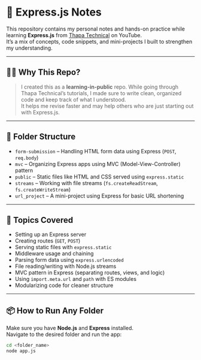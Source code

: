 # 📝 Express.js Notes

This repository contains my personal notes and hands-on practice while learning **Express.js** from [Thapa Technical](https://www.youtube.com/@ThapaTechnical) on YouTube.  
It’s a mix of concepts, code snippets, and mini-projects I built to strengthen my understanding.

---

## 🙋‍♂️ Why This Repo?

> I created this as a **learning-in-public** repo. While going through Thapa Technical’s tutorials, I made sure to write clean, organized code and keep track of what I understood.  
> It helps me revise faster and may help others who are just starting out with Express.js.

---

## 📂 Folder Structure

- `form-submission` – Handling HTML form data using Express (`POST`, `req.body`)
- `mvc` – Organizing Express apps using MVC (Model-View-Controller) pattern
- `public` – Static files like HTML and CSS served using `express.static`
- `streams` – Working with file streams (`fs.createReadStream`, `fs.createWriteStream`)
- `url_project` – A mini-project using Express for basic URL shortening

---

## 🚀 Topics Covered

- Setting up an Express server
- Creating routes (`GET`, `POST`)
- Serving static files with `express.static`
- Middleware usage and chaining
- Parsing form data using `express.urlencoded`
- File reading/writing with Node.js streams
- MVC pattern in Express (separating routes, views, and logic)
- Using `import.meta.url` and `path` with ES modules
- Modularizing code for cleaner structure

---

## 📦 How to Run Any Folder

Make sure you have **Node.js** and **Express** installed.  
Navigate to the desired folder and run the app:

```bash
cd <folder_name>
node app.js
